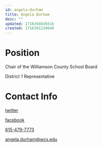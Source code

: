 ```yaml
---
id: angela-durham
title: Angela Durham
desc: ""
updated: 1716394049316
created: 1716391234649
---
```


# Position

Chair of the Williamson County School Board

District 1 Representative

# Contact Info

[twitter](https://twitter.com/AngelaDurham15)

[facebook](https://www.facebook.com/angeladurhamwcsb/)

<a href="tel:615-479-7773">615-479-7773</a>

<a href="mailto:angela.durham@wcs.edu">angela.durham@wcs.edu</a>
